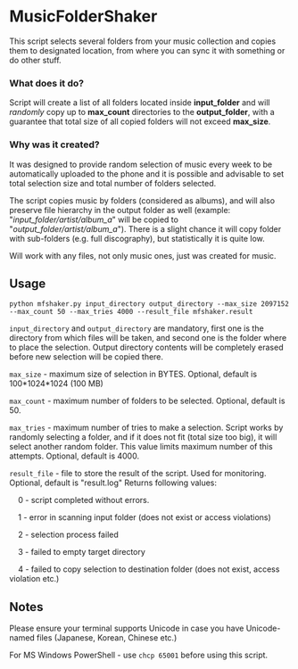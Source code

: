 # MusicFolderShaker

This script selects several folders from your music collection and copies them to designated location, from where you can sync it with something or do other stuff. 

### What does it do?

Script will create a list of all folders located inside **input_folder** and will *randomly* copy up to **max_count** directories to the **output_folder**, with a guarantee that total size of all copied folders will not exceed **max_size**.

### Why was it created?

It was designed to provide random selection of music every week to be automatically uploaded to the phone and it is possible and advisable to set total selection size and total number of folders selected.

The script copies music by folders (considered as albums), and will also preserve file hierarchy in the output folder as well (example: "*input_folder/artist/album_a*" will be copied to "*output_folder/artist/album_a*"). There is a slight chance it will copy folder with sub-folders (e.g. full discography), but statistically it is quite low.

Will work with any files, not only music ones, just was created for music.

## Usage
```python mfshaker.py input_directory output_directory --max_size 2097152 --max_count 50 --max_tries 4000 --result_file mfshaker.result ```

`input_directory` and `output_directory` are mandatory, first one is the directory from which files will be taken, and second one is the folder where to place the selection. Output directory contents will be completely erased before new selection will be copied there.

`max_size` - maximum size of selection in BYTES. Optional, default is 100\*1024\*1024 (100 MB)

`max_count` - maximum number of folders to be selected. Optional, default is 50.

`max_tries` - maximum number of tries to make a selection. Script works by randomly selecting a folder, and if it does not fit (total size too big), it will select another random folder. This value limits maximum number of this attempts. Optional, default is 4000.

`result_file` - file to store the result of the script. Used for monitoring. Optional, default is "result.log"
Returns following values:

&nbsp;&nbsp;&nbsp;&nbsp;0 - script completed without errors.

&nbsp;&nbsp;&nbsp;&nbsp;1 - error in scanning input folder (does not exist or access violations)

&nbsp;&nbsp;&nbsp;&nbsp;2 - selection process failed

&nbsp;&nbsp;&nbsp;&nbsp;3 - failed to empty target directory

&nbsp;&nbsp;&nbsp;&nbsp;4 - failed to copy selection to destination folder (does not exist, access violation etc.)

## Notes
Please ensure your terminal supports Unicode in case you have Unicode-named files (Japanese, Korean, Chinese etc.) 

For MS Windows PowerShell - use `chcp 65001` before using this script.
